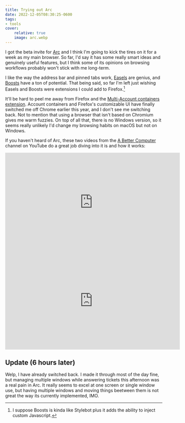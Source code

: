 ```yaml
---
title: Trying out Arc
date: 2022-12-05T08:30:25-0600
tags:
- tools
cover:
    relative: true
    image: arc.webp
---
```


I got the beta invite for [Arc](https://arc.net/) and I think I'm going to kick the tires on it for a week as my main browser. So far, I'd say it has some really smart ideas and genuinely useful features, but I think some of its opinions on browsing workflows probably won't stick with me long-term.

I like the way the address bar and pinned tabs work, [Easels](https://www.youtube.com/watch?v=ukquBSOpmTk&t=476s) are genius, and [Boosts](https://youtu.be/53KQ2wUZG2s) have a ton of potential. That being said, so far I'm left just wishing Easels and Boosts were extensions I could add to Firefox.[^1]

[^1]: I suppose Boosts is kinda like Stylebot plus it adds the ability to inject custom Javascript.

It'll be hard to peel me away from Firefox and the [Multi-Account containers extension](https://addons.mozilla.org/en-US/firefox/addon/multi-account-containers/). Account containers and Firefox's customizable UI have finally switched me off Chrome earlier this year, and I don't see me switching back. Not to mention that using a browser that isn't based on Chromium gives me warm fuzzies. On top of all that, there is no Windows version, so it seems really unlikely I'd change my browsing habits on macOS but not on Windows.

If you haven't heard of Arc, these two videos from the [A Better Computer](https://www.youtube.com/@ABetterComputer) channel on YouTube do a great job diving into it is and how it works:

<iframe width="560" height="315" src="https://www.youtube-nocookie.com/embed/fRiXbwYt4k0" title="YouTube video player" frameborder="0" allow="accelerometer; autoplay; clipboard-write; encrypted-media; gyroscope; picture-in-picture" allowfullscreen></iframe>

<iframe width="560" height="315" src="https://www.youtube-nocookie.com/embed/NPpwa2PGbsw" title="YouTube video player" frameborder="0" allow="accelerometer; autoplay; clipboard-write; encrypted-media; gyroscope; picture-in-picture" allowfullscreen></iframe>

## Update (6 hours later)
Welp, I have already switched back. I made it through most of the day fine, but managing multiple windows while answering tickets this afternoon was a real pain in Arc. It really seems to excel at one screen or single window use, but having multiple windows and moving things beetween them is not great the way its currently implemented, IMO.